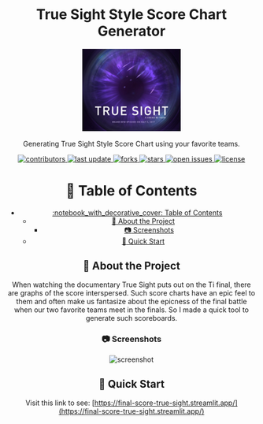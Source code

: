 <div align="center">

  <h1>True Sight Style Score Chart Generator</h1>
  <img src="./assets/logo.jpg" alt="logo" width="200" height="auto" />
  
  <p>
    Generating True Sight Style Score Chart using your favorite teams.
  </p>
  
  
<!-- Badges -->
<p>
  <a href="https://github.com/Louis3797/dota2_final_pic_trueSightStyle/graphs/contributors">
    <img src="https://img.shields.io/github/contributors/Louis3797/dota2_final_pic_trueSightStyle" alt="contributors" />
  </a>
  <a href="">
    <img src="https://img.shields.io/github/last-commit/Louis3797/dota2_final_pic_trueSightStyle" alt="last update" />
  </a>
  <a href="https://github.com/Louis3797/dota2_final_pic_trueSightStyle/network/members">
    <img src="https://img.shields.io/github/forks/Louis3797/dota2_final_pic_trueSightStyle" alt="forks" />
  </a>
  <a href="https://github.com/Louis3797/dota2_final_pic_trueSightStyle/stargazers">
    <img src="https://img.shields.io/github/stars/Louis3797/dota2_final_pic_trueSightStyle" alt="stars" />
  </a>
  <a href="https://github.com/Louis3797/dota2_final_pic_trueSightStyle/issues/">
    <img src="https://img.shields.io/github/issues/Louis3797/dota2_final_pic_trueSightStyle" alt="open issues" />
  </a>
  <a href="https://github.com/Louis3797/dota2_final_pic_trueSightStyle/blob/master/LICENSE">
    <img src="https://img.shields.io/github/license/Louis3797/dota2_final_pic_trueSightStyle.svg" alt="license" />
  </a>
</p>

<!-- Table of Contents -->
# :notebook_with_decorative_cover: Table of Contents

- [:notebook\_with\_decorative\_cover: Table of Contents](#notebook_with_decorative_cover-table-of-contents)
  - [:star2: About the Project](#star2-about-the-project)
    - [:camera: Screenshots](#camera-screenshots)
  - [:rocket: Quick Start](#rocket-quick-start)

<!-- About the Project -->
## :star2: About the Project

When watching the documentary True Sight puts out on the Ti final, there are graphs of the score interspersed. Such score charts have an epic feel to them and often make us fantasize about the epicness of the final battle when our two favorite teams meet in the finals. So I made a quick tool to generate such scoreboards.

<!-- Screenshots -->
### :camera: Screenshots

<div align="center"> 
  <img src="./assets/screenshots.png" alt="screenshot"/>
</div>


<!--How to quickly use it-->
## :rocket: Quick Start

Visit this link to see: [https://final-score-true-sight.streamlit.app/](https://final-score-true-sight.streamlit.app/)